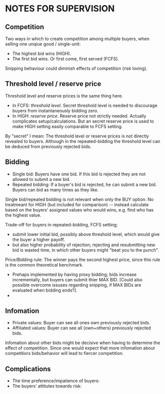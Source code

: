 # NOTES FOR SUPERVISION


## Competition
Two ways in which to create competition among multiple buyers, when selling one unqiue good / single-unit:

* The highest bid wins (HIGH).
* The first bid wins. Or first come, first served (FCFS).

Snipping behaviour could diminish effects of competition (risk loving).


## Threshold level / reserve price
Threshold level and reserve prices is the same thing here.

* In FCFS: *threshold level*. Secret threshold level is needed to discourage buyers from instantaneously bidding zero.
* In HIGH: *reserve price*. Reserve price not strictly needed. Actually complicates setup/calculations. But an secret reserve price is used to make HIGH setting easily comparable to FCFS setting.

By "secret" I mean: The threshold level or reserve prices is not directly revealed to buyers. Although in the repeated-bidding the threshold level can be deduced from previously rejected bids.


## Bidding
* Single bid: Buyers have one bid. If this bid is rejected they are not allowed to submit a new bid.
* Repeated bidding: If a buyer's bid is rejected, he can submit a new bid. Buyers can bid as many times as they like. 

Single bid/repeated bidding is not relevant when only the BUY option. No treatmeant for HIGH (but included for comparison) -- instead calculate based on the buyers' assigned values who would wins, e.g. find who has the highest value.

Trade-off for buyers in repeated-bidding, FCFS setting; 

- submit lower initial bid, possibly above threshold level, which would give the buyer a higher payoff.
- but also higher probability of rejection; rejecting and resubmitting new bid is wasted time, in which other buyers might "beat you to the punch".

Price/Bidding rule: The winner pays the second highest price, since this rule is the common theoretical benchmark. 

* Prehaps implemented by having proxy bidding; bids increase incrementally, but buyers can submit thier MAX BID. [Could also possible overcome issuses regarding snipping, if MAX BIDs are evaluated when bidding ends?]. 
* 

## Infomation
* Private values: Buyer can see all ones own previously rejected bids.
* Affiliated values: Buyer can see all (own+others) previously rejected bids.

Infomation about other bids might be decisive when having to determine the effect of competition. Since one would expect that more infomation about competitiors bids/behavior will lead to fiercer competition.


## Complications
* The time preference/impatience of buyers:
* The buyers' attitutes towards risk: 